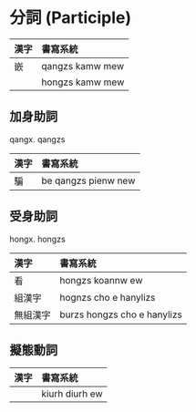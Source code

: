 # 分詞 (Participle)

| 漢字 | 書寫系統 |
| :--- | :--- |
| 嵌 | qangzs kamw mew |
|| hongzs kamw mew |

## 加身助詞

qangx. qangzs

| 漢字 | 書寫系統 |
| :--- | :--- |
| 騙 | be qangzs pienw new |

## 受身助詞

hongx. hongzs

| 漢字 | 書寫系統 |
| :--- | :--- |
| 看 | hongzs koannw ew |
| 組漢字 | hognzs cho e hanylizs |
| 無組漢字 | burzs hongzs cho e hanylizs |

## 擬態動詞

| 漢字 | 書寫系統 |
| :--- | :--- |
|| kiurh diurh ew |
